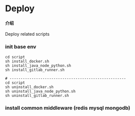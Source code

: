 # Deploy

#### 介绍
Deploy related scripts

### init base env
 
```shell
cd script
sh install_docker.sh
sh install_java_node_python.sh
sh install_gitlab_runner.sh

# -----------------------------------------------------
cd script
sh uninstall_docker.sh
sh uninstall_java_node_python.sh
sh uninstall_gitlab_runner.sh
```

### install common middleware (redis mysql mongodb)

```shell
```